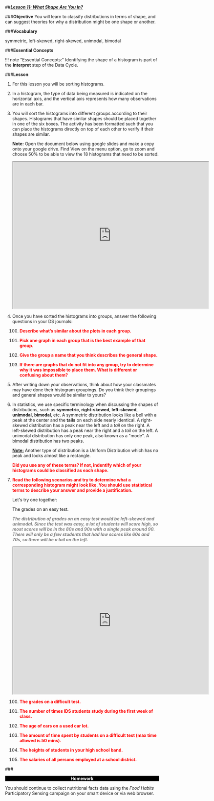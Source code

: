 ##***<u>Lesson 11: What Shape Are You In?</u>***
 
###**Objective**
You will learn to classify distributions in terms of shape, and can suggest theories for why a
distribution might be one shape or another.

###**Vocabulary**

symmetric, left-skewed, right-skewed, unimodal, bimodal

###**Essential Concepts**

!!! note "Essential Concepts:"
    Identifying the shape of a histogram is part of the **interpret** step of the Data Cycle.

###**Lesson**

1. For this lesson you will be sorting histograms.

2. In a histogram, the type of data being measured is indicated on the horizontal axis, and the
vertical axis represents how many observations are in each bar.

3. You will sort the histograms into different groups according to their shapes.
Histograms that have similar shapes should be placed together in one of the six boxes. The activity has been formatted such that you can place the histograms directly on top of each other to verify if their shapes are similar.

    **Note:** Open the document below using google slides and make a copy onto your google drive. Find View on the menu option, go to zoom and choose 50% to be able to view the 18 histograms that need to be sorted. 

    <iframe src="https://drive.google.com/file/d/1S-ZWu003iZ_LmeMWMtlMEys0KRPm14CA/preview" width="640" height="480"></iframe>

4. Once you have sorted the histograms into groups, answer the following questions in your DS journals:

    100. <strong style="color: red;"> Describe what’s similar about the plots in each group.</strong>

    100. <strong style="color: red;"> Pick one graph in each group that is the best example of that group. </strong>

    100. <strong style="color: red;"> Give the group a name that you think describes the general shape. </strong>

    100. <strong style="color: red;"> If there are graphs that do not fit into any group, try to determine why it was impossible to
    place them. What is different or confusing about them?</strong>

5. After writing down your observations, think about how your classmates may have done their histogram groupings. Do you think their groupings and general shapes would be similar to yours?

6. In statistics, we use specific terminology when discussing the shapes of distributions, such as
**symmetric**, **right-skewed**, **left-skewed**, **unimodal**, **bimodal**, etc. A symmetric distribution looks like a bell with a peak at the center and the **tails** on each side nearly identical. A right-skewed distribution has a peak near the left and a *tail* on the right. A left-skewed distribution has a peak near the right and a *tail* on the left. A unimodal distribution has only one peak, also known as a "mode". A bimodal distribution has two peaks. 

    **<u>Note:</u>** Another type of distribution is a Uniform Distribution which has no peak and looks almost like a rectangle.

    <strong style="color: red;"> Did you use any of these terms? If not, indentify which of your histograms could be classified as
    each shape. </strong>

7. <strong style="color: red;">Read the following scenarios and try to determine what a corresponding
histogram might look like. You should use statistical terms to describe your answer and provide a justification.</strong>

    Let's try one together:

    The grades on an easy test. 

    <span style="color:grey">***The distribution of grades on an easy test would be left-skewed and unimodal. Since the test was easy, a lot of students will score high, so most scores will be in the 80s and 90s with a single peak around 90. There will only be a few students that had low scores like 60s and 70s, so there will be a tail on the left.***</span>

    <iframe src="https://drive.google.com/file/d/1wdU33qW_ZyBd3KV_PaeW09fesNHbc5QR/preview" width="640" height="480"></iframe>

    100. <strong style="color: red;">The grades on a difficult test.</strong>

    100. <strong style="color: red;">The number of times IDS students study during the first week of class.</strong>

    100. <strong style="color: red;">The age of cars on a used car lot.</strong>

    100. <strong style="color: red;">The amount of time spent by students on a difficult test (max time allowed is 50 mins).</strong>

    100. <strong style="color: red;">The heights of students in your high school band.</strong>

    100. <strong style="color: red;">The salaries of all persons employed at a school district.</strong>


###<p style="background: black; color: white; text-align: center;">**Homework**</p>
You should continue to collect nutritional facts data using the *Food Habits* Participatory Sensing
campaign on your smart device or via web browser.